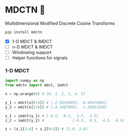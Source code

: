 # MDCTN :yarn:

Multidimensional Modified Discrete Cosine Transforms

```bash
pip install mdctn
```

- [x] 1-D MDCT & IMDCT
- [ ] n-D MDCT & IMDCT
- [ ] Windowing support
- [ ] Helper functions for signals

### 1-D MDCT

``` python
import numpy as np
from mdctn import mdct, imdct

x = np.arange(6) # [0, 1, 2, 3, 4, 5]

y_1 = mdct(x[0:4]) # [-2.50104055, -0.49476881]
y_2 = mdct(x[2:6]) # [-4.34879961, -1.26013568]

z_1 = imdct(y_1) # [-0.5,  0.5,  2.5,  2.5]
z_2 = imdct(y_2) #             [-0.5,  0.5,  4.5,  4.5]

z = (z_1[2:4] + z_2[0:2]) # [2.0, 3.0]
```




